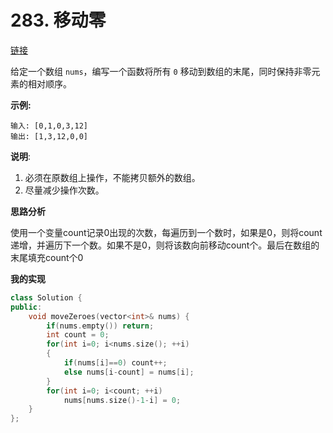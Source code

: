 # 283. 移动零

[链接](https://leetcode-cn.com/problems/move-zeroes/description/)

给定一个数组 `nums`，编写一个函数将所有 `0` 移动到数组的末尾，同时保持非零元素的相对顺序。

**示例:**

```
输入: [0,1,0,3,12]
输出: [1,3,12,0,0]
```

**说明**:

1. 必须在原数组上操作，不能拷贝额外的数组。
2. 尽量减少操作次数。

**思路分析**

使用一个变量count记录0出现的次数，每遍历到一个数时，如果是0，则将count递增，并遍历下一个数。如果不是0，则将该数向前移动count个。最后在数组的末尾填充count个0

**我的实现**

```c++
class Solution {
public:
    void moveZeroes(vector<int>& nums) {
        if(nums.empty()) return;
        int count = 0;
        for(int i=0; i<nums.size(); ++i)
        {
            if(nums[i]==0) count++;
            else nums[i-count] = nums[i];
        }
        for(int i=0; i<count; ++i)
            nums[nums.size()-1-i] = 0;
    }
};
```

